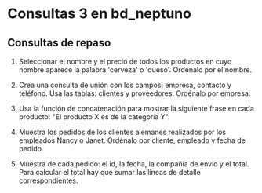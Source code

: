 Consultas 3 en bd_neptuno
=========================

## Consultas de repaso

1. Seleccionar el nombre y el precio de todos los productos en cuyo nombre aparece la palabra 'cerveza' o 'queso'. Ordénalo por el nombre.

2. Crea una consulta de unión con los campos: empresa, contacto y teléfono. Usa las tablas: clientes y proveedores. Ordénalo por empresa.

3. Usa la función de concatenación para mostrar la siguiente frase en cada producto: "El producto X es de la categoría Y".

4. Muestra los pedidos de los clientes alemanes realizados por los empleados Nancy o Janet. Ordénalo por cliente, empleado y fecha de pedido.

5. Muestra de cada pedido: el id, la fecha, la compañía de envío y el total. Para calcular el total hay que sumar las líneas de detalle correspondientes.
